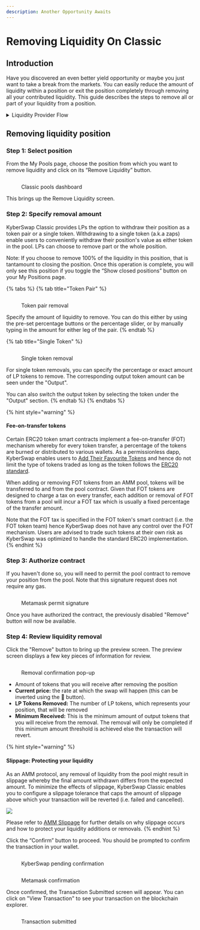 ```yaml
---
description: Another Opportunity Awaits
---
```


# Removing Liquidity On Classic

## Introduction

Have you discovered an even better yield opportunity or maybe you just want to take a break from the markets. You can easily reduce the amount of liquidity within a position or exit the position completely through removing all your contributed liquidity. This guide describes the steps to remove all or part of your liquidity from a position.

<details>

<summary>Liquidity Provider Flow</summary>

Still deciding on which solution suits you best?&#x20;

* **Overview**: [Earn Yield By Contributing Liquidity](../../../kyberswap-solutions/kyberswap-interface/user-guides/earn-yield-by-contributing-liquidity.md)
* **Detailed comparison**:  [Classic vs Elastic](../../classic-vs-elastic/)&#x20;

#### Next steps

1. [Connect Your Wallet](../../../kyberswap-solutions/kyberswap-interface/user-guides/connect-your-wallet.md)
2. [Switching Networks](../../../kyberswap-solutions/kyberswap-interface/user-guides/selecting-preferred-network.md)
3. [Classic Pool Creation ](classic-pool-creation.md)
4. [Add Liquidity To An Existing Classic Pool ](add-liquidity-to-an-existing-classic-pool.md)
5. [Yield Farming On Classic ](yield-farming-on-classic.md)
6. **Removing Liquidity On Classic <-**

</details>

## Removing liquidity position

### **Step 1**: Select position

From the My Pools page, choose the position from which you want to remove liquidity and click on its “Remove Liquidity” button.

<figure><img src="../../../.gitbook/assets/image (41).png" alt=""><figcaption><p>Classic pools dashboard</p></figcaption></figure>

This brings up the Remove Liquidity screen.

### **Step 2**: Specify removal amount

KyberSwap Classic provides LPs the option to withdraw their position as a token pair or a single token. Withdrawing to a single token (a.k.a zaps) enable users to conveniently withdraw their position's value as either token in the pool. LPs can choose to remove part or the whole position.

Note: If you choose to remove 100% of the liquidity in this position, that is tantamount to closing the position. Once this operation is complete, you will only see this position if you toggle the “Show closed positions” button on your My Positions page.

{% tabs %}
{% tab title="Token Pair" %}
<figure><img src="../../../.gitbook/assets/image (13) (1).png" alt=""><figcaption><p>Token pair removal</p></figcaption></figure>

Specify the amount of liquidity to remove. You can do this either by using the pre-set percentage buttons or the percentage slider, or by manually typing in the amount for either leg of the pair.&#x20;
{% endtab %}

{% tab title="Single Token" %}
<figure><img src="../../../.gitbook/assets/image (57).png" alt=""><figcaption><p>Single token removal</p></figcaption></figure>

For single token removals, you can specify the percentage or exact amount of LP tokens to remove. The corresponding output token amount can be seen under the "Output".

You can also switch the output token by selecting the token under the "Output" section.
{% endtab %}
{% endtabs %}

{% hint style="warning" %}
#### Fee-on-transfer tokens

Certain ERC20 token smart contracts implement a fee-on-transfer (FOT) mechanism whereby for every token transfer, a percentage of the tokens are burned or distributed to various wallets. As a permissionless dapp, KyberSwap enables users to [Add Their Favourite Tokens](../../../kyberswap-solutions/kyberswap-interface/user-guides/add-your-favourite-tokens.md) and hence do not limit the type of tokens traded as long as the token follows the [ERC20 standard](https://docs.openzeppelin.com/contracts/4.x/erc20).

When adding or removing FOT tokens from an AMM pool, tokens will be transferred to and from the pool contract. Given that FOT tokens are designed to charge a tax on every transfer, each addition or removal of FOT tokens from a pool will incur a FOT tax which is usually a fixed percentage of the transfer amount.

Note that the FOT tax is specified in the FOT token's smart contract (i.e. the FOT token team) hence KyberSwap does not have any control over the FOT mechanism. Users are advised to trade such tokens at their own risk as KyberSwap was optimized to handle the standard ERC20 implementation.
{% endhint %}

### Step 3: Authorize contract

If you haven't done so, you will need to permit the pool contract to remove your position from the pool. Note that this signature request does not require any gas.

<figure><img src="../../../.gitbook/assets/image (7) (1).png" alt=""><figcaption><p>Metamask permit signature</p></figcaption></figure>

Once you have authorized the contract, the previously disabled "Remove" button will now be available.

### Step 4: Review liquidity removal

Click the "Remove" button to bring up the preview screen. The preview screen displays a few key pieces of information for review.

<figure><img src="../../../.gitbook/assets/image (43).png" alt=""><figcaption><p>Removal confirmation pop-up</p></figcaption></figure>

* Amount of tokens that you will receive after removing the position
* **Current price:** the rate at which the swap will happen (this can be inverted using the 🔁 button).
* **LP Tokens Removed:** The number of LP tokens, which represents your position, that will be removed
* **Minimum Received:** This is the minimum amount of output tokens that you will receive from the removal. The removal will only be completed if this minimum amount threshold is achieved else the transaction will revert.

{% hint style="warning" %}
#### Slippage: Protecting your liquidity

As an AMM protocol, any removal of liquidity from the pool might result in slippage whereby the final amount withdrawn differs from the expected amount. To minimize the effects of slippage, KyberSwap Classic enables you to configure a slippage tolerance that caps the amount of slippage above which your transaction will be reverted (i.e. failed and cancelled).

![](../../../.gitbook/assets/Classic\_RemoveLiquidity\_SlippageToleranceSetting.png)

Please refer to [AMM Slippage](../../../getting-started/foundational-topics/decentralized-finance/slippage.md#amm-slippage) for further details on why slippage occurs and how to protect your liquidity additions or removals.
{% endhint %}

Click the “Confirm” button to proceed. You should be prompted to confirm the transaction in your wallet.

<figure><img src="../../../.gitbook/assets/image (66).png" alt=""><figcaption><p>KyberSwap pending confirmation</p></figcaption></figure>

<figure><img src="../../../.gitbook/assets/image (62).png" alt=""><figcaption><p>Metamask confirmation</p></figcaption></figure>

Once confirmed, the Transaction Submitted screen will appear. You can click on "View Transaction" to see your transaction on the blockchain explorer.

<figure><img src="../../../.gitbook/assets/image (69).png" alt=""><figcaption><p>Transaction submitted</p></figcaption></figure>
